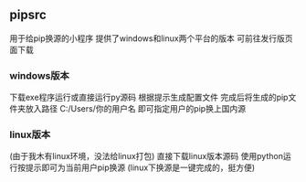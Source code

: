 ## pipsrc

用于给pip换源的小程序
提供了windows和linux两个平台的版本
可前往发行版页面下载


### windows版本

下载exe程序运行或直接运行py源码
根据提示生成配置文件
完成后将生成的pip文件夹放入路径 C:/Users/你的用户名
即可指定用户的pip换上国内源

### linux版本

(由于我木有linux环境，没法给linux打包)
直接下载linux版本源码
使用python运行按提示即可为当前用户pip换源
(linux下换源是一键完成的，挺方便)

